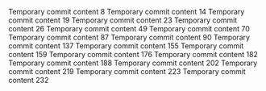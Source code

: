 Temporary commit content 8
Temporary commit content 14
Temporary commit content 19
Temporary commit content 23
Temporary commit content 26
Temporary commit content 49
Temporary commit content 70
Temporary commit content 87
Temporary commit content 90
Temporary commit content 137
Temporary commit content 155
Temporary commit content 159
Temporary commit content 176
Temporary commit content 182
Temporary commit content 188
Temporary commit content 202
Temporary commit content 219
Temporary commit content 223
Temporary commit content 232
